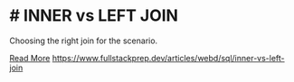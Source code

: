# # INNER vs LEFT JOIN

Choosing the right join for the scenario.

[Read More](https://www.fullstackprep.dev/articles/webd/sql/inner-vs-left-join) https://www.fullstackprep.dev/articles/webd/sql/inner-vs-left-join